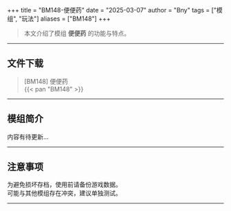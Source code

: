 +++
title = "BM148-便便药"
date = "2025-03-07"
author = "Bny"
tags = ["模组", "玩法"]
aliases = ["BM148"]
+++

> 本文介绍了模组 **便便药** 的功能与特点。

---

## 文件下载

> [BM148] 便便药  
{{< pan "BM148" >}}  

---

## 模组简介

>  
内容有待更新...  

---

## 注意事项

>  
为避免损坏存档，使用前请备份游戏数据。  
可能与其他模组存在冲突，建议单独测试。  

---

